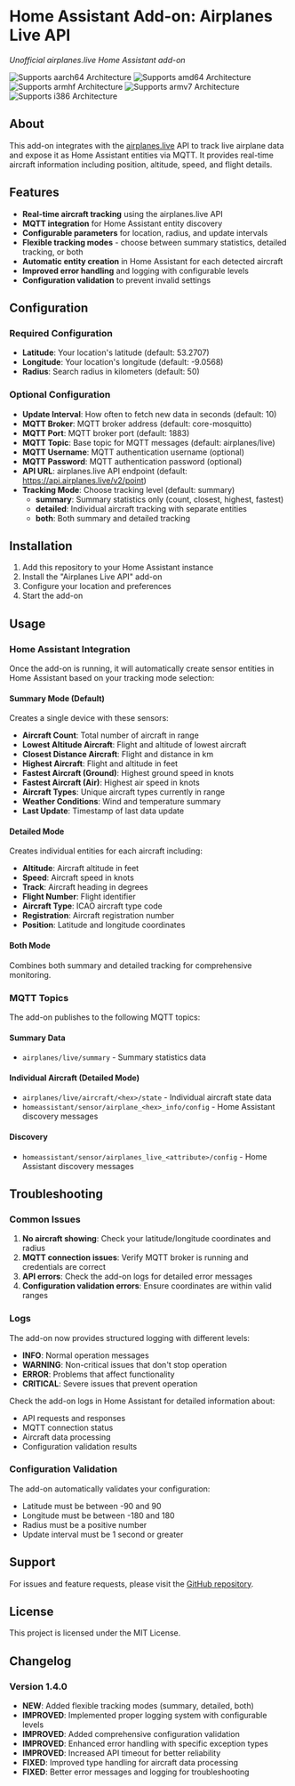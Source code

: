 # Home Assistant Add-on: Airplanes Live API

_Unofficial airplanes.live Home Assistant add-on_

![Supports aarch64 Architecture][aarch64-shield]
![Supports amd64 Architecture][amd64-shield]
![Supports armhf Architecture][armhf-shield]
![Supports armv7 Architecture][armv7-shield]
![Supports i386 Architecture][i386-shield]

[aarch64-shield]: https://img.shields.io/badge/aarch64-yes-green.svg
[amd64-shield]: https://img.shields.io/badge/amd64-yes-green.svg
[armhf-shield]: https://img.shields.io/badge/armhf-yes-green.svg
[armv7-shield]: https://img.shields.io/badge/armv7-yes-green.svg
[i386-shield]: https://img.shields.io/badge/i386-yes-green.svg

## About

This add-on integrates with the [airplanes.live](https://airplanes.live) API to track live airplane data and expose it as Home Assistant entities via MQTT. It provides real-time aircraft information including position, altitude, speed, and flight details.

## Features

- **Real-time aircraft tracking** using the airplanes.live API
- **MQTT integration** for Home Assistant entity discovery
- **Configurable parameters** for location, radius, and update intervals
- **Flexible tracking modes** - choose between summary statistics, detailed tracking, or both
- **Automatic entity creation** in Home Assistant for each detected aircraft
- **Improved error handling** and logging with configurable levels
- **Configuration validation** to prevent invalid settings

## Configuration

### Required Configuration

- **Latitude**: Your location's latitude (default: 53.2707)
- **Longitude**: Your location's longitude (default: -9.0568)
- **Radius**: Search radius in kilometers (default: 50)

### Optional Configuration

- **Update Interval**: How often to fetch new data in seconds (default: 10)
- **MQTT Broker**: MQTT broker address (default: core-mosquitto)
- **MQTT Port**: MQTT broker port (default: 1883)
- **MQTT Topic**: Base topic for MQTT messages (default: airplanes/live)
- **MQTT Username**: MQTT authentication username (optional)
- **MQTT Password**: MQTT authentication password (optional)
- **API URL**: airplanes.live API endpoint (default: https://api.airplanes.live/v2/point)
- **Tracking Mode**: Choose tracking level (default: summary)
  - **summary**: Summary statistics only (count, closest, highest, fastest)
  - **detailed**: Individual aircraft tracking with separate entities
  - **both**: Both summary and detailed tracking

## Installation

1. Add this repository to your Home Assistant instance
2. Install the "Airplanes Live API" add-on
3. Configure your location and preferences
4. Start the add-on

## Usage

### Home Assistant Integration

Once the add-on is running, it will automatically create sensor entities in Home Assistant based on your tracking mode selection:

#### Summary Mode (Default)
Creates a single device with these sensors:
- **Aircraft Count**: Total number of aircraft in range
- **Lowest Altitude Aircraft**: Flight and altitude of lowest aircraft
- **Closest Distance Aircraft**: Flight and distance in km
- **Highest Aircraft**: Flight and altitude in feet
- **Fastest Aircraft (Ground)**: Highest ground speed in knots
- **Fastest Aircraft (Air)**: Highest air speed in knots
- **Aircraft Types**: Unique aircraft types currently in range
- **Weather Conditions**: Wind and temperature summary
- **Last Update**: Timestamp of last data update

#### Detailed Mode
Creates individual entities for each aircraft including:
- **Altitude**: Aircraft altitude in feet
- **Speed**: Aircraft speed in knots
- **Track**: Aircraft heading in degrees
- **Flight Number**: Flight identifier
- **Aircraft Type**: ICAO aircraft type code
- **Registration**: Aircraft registration number
- **Position**: Latitude and longitude coordinates

#### Both Mode
Combines both summary and detailed tracking for comprehensive monitoring.

### MQTT Topics

The add-on publishes to the following MQTT topics:

#### Summary Data
- `airplanes/live/summary` - Summary statistics data

#### Individual Aircraft (Detailed Mode)
- `airplanes/live/aircraft/<hex>/state` - Individual aircraft state data
- `homeassistant/sensor/airplane_<hex>_info/config` - Home Assistant discovery messages

#### Discovery
- `homeassistant/sensor/airplanes_live_<attribute>/config` - Home Assistant discovery messages

## Troubleshooting

### Common Issues

1. **No aircraft showing**: Check your latitude/longitude coordinates and radius
2. **MQTT connection issues**: Verify MQTT broker is running and credentials are correct
3. **API errors**: Check the add-on logs for detailed error messages
4. **Configuration validation errors**: Ensure coordinates are within valid ranges

### Logs

The add-on now provides structured logging with different levels:
- **INFO**: Normal operation messages
- **WARNING**: Non-critical issues that don't stop operation
- **ERROR**: Problems that affect functionality
- **CRITICAL**: Severe issues that prevent operation

Check the add-on logs in Home Assistant for detailed information about:
- API requests and responses
- MQTT connection status
- Aircraft data processing
- Configuration validation results

### Configuration Validation

The add-on automatically validates your configuration:
- Latitude must be between -90 and 90
- Longitude must be between -180 and 180
- Radius must be a positive number
- Update interval must be 1 second or greater

## Support

For issues and feature requests, please visit the [GitHub repository](https://github.com/BenCos17/airplanesliveHA).

## License

This project is licensed under the MIT License.

## Changelog

### Version 1.4.0
- **NEW**: Added flexible tracking modes (summary, detailed, both)
- **IMPROVED**: Implemented proper logging system with configurable levels
- **IMPROVED**: Added comprehensive configuration validation
- **IMPROVED**: Enhanced error handling with specific exception types
- **IMPROVED**: Increased API timeout for better reliability
- **FIXED**: Improved type handling for aircraft data processing
- **FIXED**: Better error messages and logging for troubleshooting
